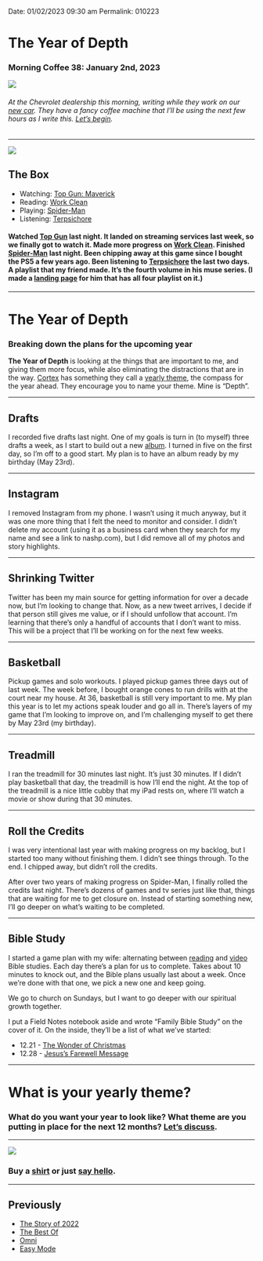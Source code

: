 
Date: 01/02/2023 09:30 am
Permalink: 010223

# The Year of Depth

### Morning Coffee 38: January 2nd, 2023

![](https://i.imgur.com/7aEuJQI.jpg)

###### At the Chevrolet dealership this morning, writing while they work on our [new car](acadia). They have a fancy coffee machine that I’ll be using the next few hours as I write this. [Let’s begin](mailto:nashp@me.com).

---- 

![](https://blotcdn.com/blog_7d9c6729f90a4fd68ca68a09e88009f0/_image_cache/7cf7610f-df38-435d-8654-200d185511c1.gif)

## The Box

- Watching: [Top Gun: Maverick](https://m.imdb.com/title/tt1745960/)
- Reading: [Work Clean](https://www.workclean.com/)
- Playing: [Spider-Man](https://www.playstation.com/en-us/games/marvels-spider-man-remastered/)
- Listening: [Terpsichore](https://music.apple.com/us/playlist/terpsichore-mmv4/pl.u-BNpbFp2PY7l)

#### Watched [Top Gun](https://m.imdb.com/title/tt1745960/) last night. It landed on streaming services last week, so we finally got to watch it. Made more progress on [Work Clean](https://www.workclean.com/). Finished [Spider-Man](https://www.playstation.com/en-us/games/marvels-spider-man-remastered/) last night. Been chipping away at this game since I bought the PS5 a few years ago. Been listening to [Terpsichore](https://music.apple.com/us/playlist/terpsichore-mmv4/pl.u-BNpbFp2PY7l) the last two days. A playlist that my friend made. It’s the fourth volume in his muse series. (I made a [landing page](https://nashp.com/mm) for him that has all four playlist on it.)

---- 

# The Year of Depth

### Breaking down the plans for the upcoming year

**The Year of Depth** is looking at the things that are important to me, and giving them more focus, while also eliminating the distractions that are in the way. [Cortex](https://www.relay.fm/cortex/136) has something they call a [yearly theme](https://www.themesystem.com/), the compass for the year ahead. They encourage you to name your theme. Mine is “Depth”.

---- 

## Drafts

I recorded five drafts last night. One of my goals is turn in (to myself) three drafts a week, as I start to build out a new [album](https://nashp.com/music). I turned in five on the first day, so I’m off to a good start. My plan is to have an album ready by my birthday (May 23rd).

---- 

## Instagram

I removed Instagram from my phone. I wasn’t using it much anyway, but it was one more thing that I felt the need to monitor and consider. I didn’t delete my account (using it as a business card when they search for my name and see a link to nashp.com), but I did remove all of my photos and story highlights.

---- 

## Shrinking Twitter

Twitter has been my main source for getting information for over a decade now, but I’m looking to change that. Now, as a new tweet arrives, I decide if that person still gives me value, or if I should unfollow that account. I’m learning that there’s only a handful of accounts that I don’t want to miss. This will be a project that I’ll be working on for the next few weeks.

---- 

## Basketball

Pickup games and solo workouts. I played pickup games three days out of last week. The week before, I bought orange cones to run drills with at the court near my house. At 36, basketball is still very important to me. My plan this year is to let my actions speak louder and go all in. There’s layers of my game that I’m looking to improve on, and I’m challenging myself to get there by May 23rd (my birthday).

---- 

## Treadmill

I ran the treadmill for 30 minutes last night. It’s just 30 minutes. If I didn’t play basketball that day, the treadmill is how I’ll end the night. At the top of the treadmill is a nice little cubby that my iPad rests on, where I’ll watch a movie or show during that 30 minutes.

---- 

## Roll the Credits

I was very intentional last year with making progress on my backlog, but I started too many without finishing them. I didn’t see things through. To the end. I chipped away, but didn’t roll the credits.

After over two years of making progress on Spider-Man, I finally rolled the credits last night. There’s dozens of games and tv series just like that, things that are waiting for me to get closure on. Instead of starting something new, I’ll go deeper on what’s waiting to be completed.

---- 

## Bible Study

I started a game plan with my wife: alternating between [reading](https://apps.apple.com/app/id282935706) and [video](https://apps.apple.com/us/app/rightnow-media/id925747028) Bible studies. Each day there’s a plan for us to complete. Takes about 10 minutes to knock out, and the Bible plans usually last about a week. Once we’re done with that one, we pick a new one and keep going.

We go to church on Sundays, but I want to go deeper with our spiritual growth together. 

I put a Field Notes notebook aside and wrote “Family Bible Study” on the cover of it. On the inside, they’ll be a list of what we’ve started: 

- 12.21 - [The Wonder of Christmas](https://www.bible.com/en/reading-plans/28583)
- 12.28 - [Jesus’s Farewell Message](https://app.rightnowmedia.org/content/details/740760)

---- 

# What is your yearly theme?

### What do you want your year to look like? What theme are you putting in place for the next 12 months? [Let’s discuss](mailto:nashp@me.com).

---- 

![](https://i.imgur.com/1sRejCJ.jpg)

### Buy a [shirt](https://nashp.com/merch) or just [say hello](mailto:nashp@me.com).

---- 

## Previously

- [The Story of 2022](https://nashp.com/122622)
- [The Best Of](https://nashp.com/121922)
- [Omni](https://nashp.com/121222)
- [Easy Mode](https://nashp.com/120522)

